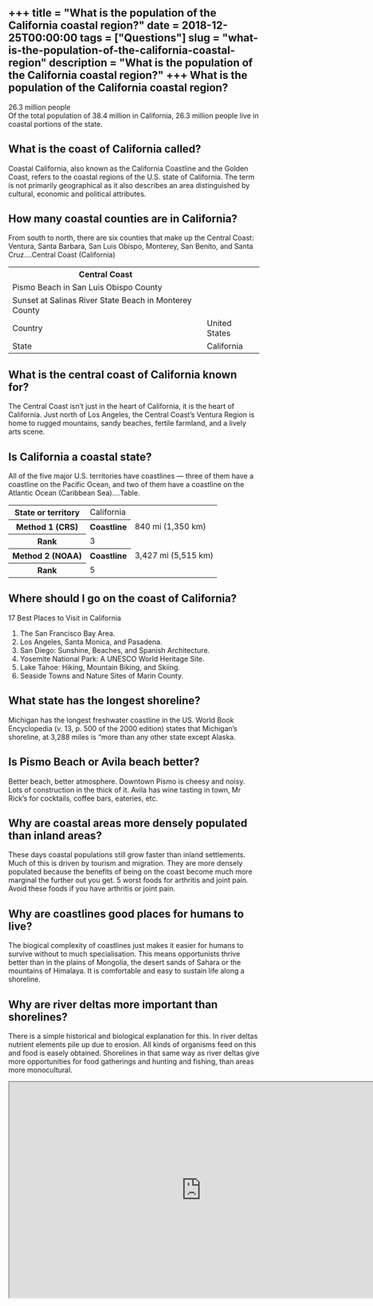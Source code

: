 +++
title = "What is the population of the California coastal region?"
date = 2018-12-25T00:00:00
tags = ["Questions"]
slug = "what-is-the-population-of-the-california-coastal-region"
description = "What is the population of the California coastal region?"
+++
What is the population of the California coastal region?
--------------------------------------------------------

26.3 million people  
Of the total population of 38.4 million in California, 26.3 million people live in coastal portions of the state.

What is the coast of California called?
---------------------------------------

Coastal California, also known as the California Coastline and the Golden Coast, refers to the coastal regions of the U.S. state of California. The term is not primarily geographical as it also describes an area distinguished by cultural, economic and political attributes.

How many coastal counties are in California?
--------------------------------------------

From south to north, there are six counties that make up the Central Coast: Ventura, Santa Barbara, San Luis Obispo, Monterey, San Benito, and Santa Cruz….Central Coast (California)

<table><tr><th>Central Coast</th></tr><tr><td>Pismo Beach in San Luis Obispo County</td></tr><tr><td>Sunset at Salinas River State Beach in Monterey County</td></tr><tr><td>Country</td><td>United States</td></tr><tr><td>State</td><td>California</td></tr></table>

What is the central coast of California known for?
--------------------------------------------------

The Central Coast isn’t just in the heart of California, it is the heart of California. Just north of Los Angeles, the Central Coast’s Ventura Region is home to rugged mountains, sandy beaches, fertile farmland, and a lively arts scene.

Is California a coastal state?
------------------------------

All of the five major U.S. territories have coastlines — three of them have a coastline on the Pacific Ocean, and two of them have a coastline on the Atlantic Ocean (Caribbean Sea)….Table.

<table><tr><th>State or territory</th><td>California</td></tr><tr><th>Method 1 (CRS)</th><th>Coastline</th><td>840 mi (1,350 km)</td></tr><tr><th>Rank</th><td>3</td></tr><tr><th>Method 2 (NOAA)</th><th>Coastline</th><td>3,427 mi (5,515 km)</td></tr><tr><th>Rank</th><td>5</td></tr></table>

Where should I go on the coast of California?
---------------------------------------------

17 Best Places to Visit in California

1. The San Francisco Bay Area.
2. Los Angeles, Santa Monica, and Pasadena.
3. San Diego: Sunshine, Beaches, and Spanish Architecture.
4. Yosemite National Park: A UNESCO World Heritage Site.
5. Lake Tahoe: Hiking, Mountain Biking, and Skiing.
6. Seaside Towns and Nature Sites of Marin County.

What state has the longest shoreline?
-------------------------------------

Michigan has the longest freshwater coastline in the US. World Book Encyclopedia (v. 13, p. 500 of the 2000 edition) states that Michigan’s shoreline, at 3,288 miles is “more than any other state except Alaska.

Is Pismo Beach or Avila beach better?
-------------------------------------

Better beach, better atmosphere. Downtown Pismo is cheesy and noisy. Lots of construction in the thick of it. Avila has wine tasting in town, Mr Rick’s for cocktails, coffee bars, eateries, etc.

Why are coastal areas more densely populated than inland areas?
---------------------------------------------------------------

These days coastal populations still grow faster than inland settlements. Much of this is driven by tourism and migration. They are more densely populated because the benefits of being on the coast become much more marginal the further out you get. 5 worst foods for arthritis and joint pain. Avoid these foods if you have arthritis or joint pain.

Why are coastlines good places for humans to live?
--------------------------------------------------

The biogical complexity of coastlines just makes it easier for humans to survive without to much specialisation. This means opportunists thrive better than in the plains of Mongolia, the desert sands of Sahara or the mountains of Himalaya. It is comfortable and easy to sustain life along a shoreline.

Why are river deltas more important than shorelines?
----------------------------------------------------

There is a simple historical and biological explanation for this. In river deltas nutrient elements pile up due to erosion. All kinds of organisms feed on this and food is easely obtained. Shorelines in that same way as river deltas give more opportunities for food gatherings and hunting and fishing, than areas more monocultural.

<iframe allow="accelerometer; autoplay; clipboard-write; encrypted-media; gyroscope; picture-in-picture" allowfullscreen="" class="__youtube_prefs__  epyt-is-override  no-lazyload" data-no-lazy="1" data-origheight="433" data-origwidth="770" data-skipgform_ajax_framebjll="" height="433" id="_ytid_13010" loading="lazy" src="https://www.youtube.com/embed/v-Jt_WJZzYA?enablejsapi=1&autoplay=0&cc_load_policy=0&cc_lang_pref=&iv_load_policy=1&loop=0&modestbranding=0&rel=1&fs=1&playsinline=0&autohide=2&theme=dark&color=red&controls=1&" title="YouTube player" width="770"></iframe>